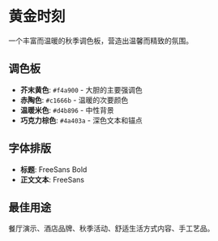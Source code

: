 # 黄金时刻

一个丰富而温暖的秋季调色板，营造出温馨而精致的氛围。

## 调色板

- **芥末黄色**: `#f4a900` - 大胆的主要强调色
- **赤陶色**: `#c1666b` - 温暖的次要颜色
- **温暖米色**: `#d4b896` - 中性背景
- **巧克力棕色**: `#4a403a` - 深色文本和锚点

## 字体排版

- **标题**: FreeSans Bold
- **正文文本**: FreeSans

## 最佳用途

餐厅演示、酒店品牌、秋季活动、舒适生活方式内容、手工艺品。